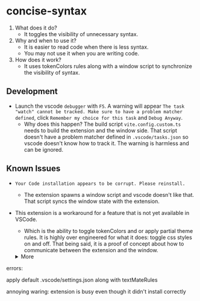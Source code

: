 # concise-syntax

1. What does it do?
	- It toggles the visibility of unnecessary syntax.
2. Why and when to use it?
	- It is easier to read code when there is less syntax.
	- You may not use it when you are writing code.
3. How does it work?
	- It uses tokenColors rules along with a window script to synchronize the visibility of syntax.

## Development
- Launch the vscode `debugger` with `F5`. A warning will appear `The task "watch" cannot be tracked. Make sure to have a problem matcher defined`, click `Remember my choice for this task` and `Debug Anyway`.
	- Why does this happen? The build script `vite.config.custom.ts` needs to build the extension and the window side. That script doesn't have a problem matcher defined in `.vscode/tasks.json` so vscode doesn't know how to track it. The warning is harmless and can be ignored.

## Known Issues

- `Your Code installation appears to be corrupt. Please reinstall.`
	- The extension spawns a window script and vscode doesn't like that. That script syncs the window state with the extension.

- This extension is a workaround for a feature that is not yet available in VSCode.
	- Which is the ability to toggle tokenColors and or apply partial theme rules.
It is highly over engineered for what it does: toggle css styles on and off.
That being said, it is a proof of concept about how to communicate between the extension and the window.
	
	<details>
		<summary>More</summary>
		Glims of hope	- The following shows how simple it could be to toggle tokenColors.
	
	https://github.com/microsoft/vscode/issues/157087#issuecomment-1225889161
	```json
	"editor.semanticTokenColorCustomizations": {
		"[Extension]": {
			"rules": {
				"veriable.readonly": "#95E6CD"
			}
		}
	}
	"editor.semanticTokenColorCustomizations": {
		"[Extension]": {
			"enabled": false
		}
	}
	```
	</details>

errors:

apply default .vscode/settings.json along with textMateRules

annoying waring: extension is busy even though it didn't install correctly
